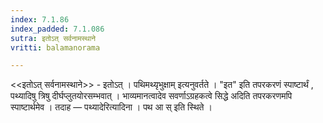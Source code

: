 ```yaml
---
index: 7.1.86
index_padded: 7.1.086
sutra: इतोऽत्‌ सर्वनामस्थाने
vritti: balamanorama

---
```

<<इतोऽत् सर्वनामस्थाने>> - इतोऽत् । पथिमथ्यृभुक्षाम् इत्यनुवर्तते । "इत" इति तपरकरणं स्पाष्टार्थं , पथ्यादिषु त्रिषु दीर्घप्लुतयोरसम्भवात् । भाव्यमानत्वादेव सवर्णाऽग्रहकत्वे सिद्धे अदिति तपरकरणमपि स्पाष्टार्थमेव । तदाह — पथ्यादेरित्यादिना । पथ आ स् इति स्थिते ।
